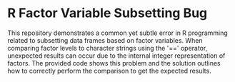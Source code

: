 # R Factor Variable Subsetting Bug

This repository demonstrates a common yet subtle error in R programming related to subsetting data frames based on factor variables.  When comparing factor levels to character strings using the '==' operator, unexpected results can occur due to the internal integer representation of factors.  The provided code shows this problem and the solution outlines how to correctly perform the comparison to get the expected results. 